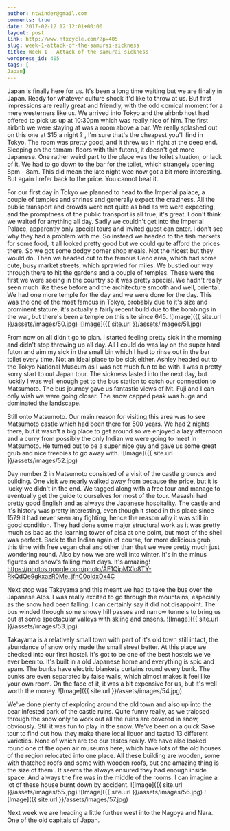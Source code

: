 ```yaml
---
author: ntwinder@gmail.com
comments: true
date: 2017-02-12 12:12:01+00:00
layout: post
link: http://www.nfxcycle.com/?p=405
slug: week-1-attack-of-the-samurai-sickness
title: Week 1 - Attack of the samurai sickness
wordpress_id: 405
tags: [
Japan]
---
```


Japan is finally here for us. It's been a long time waiting but we are finally in Japan. Ready for whatever culture shock it'd like to throw at us. But first impressions are really great and friendly, with the odd comical moment for a mere westerners like us. We arrived into Tokyo and the airbnb host had offered to pick us up at 10:30pm which was really nice of him.  The first airbnb we were staying at was a room above a bar. We really splashed out on this one at $15 a night ? , I'm sure that's the cheapest you'll find in Tokyo.  The room was pretty good, and it threw us in right at the deep end. Sleeping on the tamami floors with thin futons, it doesn't get more Japanese. One rather weird part to the place was the toilet situation, or lack of it. We had to go down to the bar for the toilet, which strangely opening 8pm - 8am.  This did mean the late night wee now got a bit more interesting. But again I refer back to the price. You cannot beat it.

For our first day in Tokyo we planned to head to the Imperial palace, a couple of temples and shrines and generally expect the craziness.  All the public transport and crowds were not quite as bad as we were expecting, and the promptness of the public transport is all true, it's great. I don't think we waited for anything all day. Sadly we couldn't get into the Imperial Palace, apparently only special tours and invited guest can enter. I don't see why they had a problem with me. So instead we headed to the fish markets for some food, it all looked pretty good but we could quite afford the prices there. So we got some dodgy corner shop meals. Not the nicest but they would do. Then we headed out to the famous Ueno area, which had some cute, busy market streets, which sprawled for miles. We bustled our way through there to hit the gardens and a couple of temples. These were the first we were seeing in the country so it was pretty special. We hadn't really seen much like these before and the architecture smooth and well, oriental. We had one more temple for the day and we were done for the day. This was the one of the most famous in Tokyo, probably due to it's size and prominent stature, it's actually a fairly recent build due to the bombings in the war, but there's been a temple on this site since 645.
![Image]({{ site.url }}/assets/images/50.jpg)
![Image]({{ site.url }}/assets/images/51.jpg)

From now on all didn't go to plan. I started feeling pretty sick in the morning and didn't stop throwing up all day. All I could do was lay on the super hard futon and aim my sick in the small bin which I had to rinse out in the bar toilet every time. Not an ideal place to be sick either. Ashley headed out to the Tokyo National Museum as I was not much fun to be with. I was a pretty sorry start to out Japan tour. The sickness lasted into the next day, but luckily I was well enough get to the bus station to catch our connection to Matsumoto.  The bus journey gave us fantastic views of Mt. Fuji and I can only wish we were going closer. The snow capped peak was huge and dominated the landscape.

Still onto Matsumoto. Our main reason for visiting this area was to see Matsumoto castle which had been there for 500 years. We had 2 nights there, but it wasn't a big place to get around so we enjoyed a lazy afternoon and a curry from possibly the only Indian we were going to meet in Matsumoto. He turned out to be a super nice guy and gave us some great grub and nice freebies to go away with.
![Image]({{ site.url }}/assets/images/52.jpg)

Day number 2 in Matsumoto consisted of a visit of the castle grounds and building.  One visit we nearly walked away from because the price, but it is lucky we didn't in the end.  We tagged along with a free tour and manage to eventually get the guide to ourselves for most of the tour. Masashi had pretty good English and as always the Japanese hospitality.  The castle and it's history was pretty interesting, even though it stood in this place since 1579 it had never seen any fighting, hence the reason why it was still in good condition.  They had done some major structural work as it was pretty much as bad as the learning tower of pisa at one point, but most of the shell was perfect. Back to the Indian again of course, for more delicious grub, this time with free vegan chai and other than that we were pretty much just wondering round. Also by now we are well into winter. It's in the minus figures and snow's falling most days. It's amazing!
https://photos.google.com/photo/AF1QipMXlo8TY-RkQdQe9gkxazR0Me_jfnC0oIdxDx4C

Next stop was Takayama and this meant we had to take the bus over the Japanese Alps. I was really excited to go through the mountains, especially as the snow had been falling. I can certainly say it did not disappoint. The bus winded through some snowy hill passes and narrow tunnels to bring us out at some spectacular valleys with skiing and onsens.
![Image]({{ site.url }}/assets/images/53.jpg)

Takayama is a relatively small town with part of it's old town still intact, the abundance of snow only made the small street better. At this place we checked into our first hostel. It's got to be one of the best hostels we've ever been to. It's built in a old Japanese home and everything is spic and spam. The bunks have electric blankets curtains round every bunk. The bunks are even separated by false walls, which almost makes it feel like your own room. On the face of it, it was a bit expensive for us, but it's well worth the money.
![Image]({{ site.url }}/assets/images/54.jpg)

We've done plenty of exploring around the old town and also up into the bear infested park of the castle ruins. Quite funny really, as we traipsed through the snow only to work out all the ruins are covered in snow, obviously.  Still it was fun to play in the snow. We've been on a quick Sake tour to find out how they make there local liquor and tasted 13 different varieties.  None of which are too our tastes really. We have also looked round one of the open air museums here, which have lots of the old houses of the region relocated into one place. All these building are wooden, some with thatched roofs and some with wooden roofs, but one amazing thing is the size of them . It seems the always ensured they had enough inside space. And always the fire was in the middle of the rooms. I can imagine a lot of these house burnt down by accident.
![Image]({{ site.url }}/assets/images/55.jpg)
![Image]({{ site.url }}/assets/images/56.jpg)
![Image]({{ site.url }}/assets/images/57.jpg)

Next week we are heading a little further west into the Nagoya and Nara. One of the old capitals of Japan.
